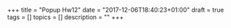 +++
title = "Popup Hw12"
date = "2017-12-06T18:40:23+01:00"
draft = true
tags = []
topics = []
description = ""
+++
